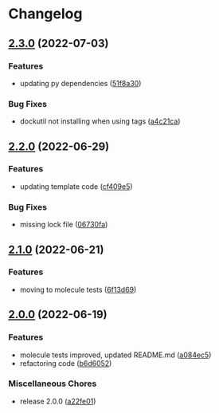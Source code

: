 # Changelog

## [2.3.0](https://github.com/wayofdev/ansible-role-dock/compare/v2.2.0...v2.3.0) (2022-07-03)


### Features

* updating py dependencies ([51f8a30](https://github.com/wayofdev/ansible-role-dock/commit/51f8a3015d7b6408cef37bb6c732abbad8491193))


### Bug Fixes

* dockutil not installing when using tags ([a4c21ca](https://github.com/wayofdev/ansible-role-dock/commit/a4c21ca7049f5c44ec0bc7b15e21825e89046fd0))

## [2.2.0](https://github.com/wayofdev/ansible-role-dock/compare/v2.1.0...v2.2.0) (2022-06-29)


### Features

* updating template code ([cf409e5](https://github.com/wayofdev/ansible-role-dock/commit/cf409e585dde483cda8579f4b8163cc22d05f334))


### Bug Fixes

* missing lock file ([06730fa](https://github.com/wayofdev/ansible-role-dock/commit/06730fafc55eb402271c0f8230cfcdd0d751c5b2))

## [2.1.0](https://github.com/wayofdev/ansible-role-dock/compare/v2.0.0...v2.1.0) (2022-06-21)


### Features

* moving to molecule tests ([6f13d69](https://github.com/wayofdev/ansible-role-dock/commit/6f13d6926515dd537243a9385d008c2eaf0bf760))

## [2.0.0](https://github.com/wayofdev/ansible-role-dock/compare/v1.1.0...v2.0.0) (2022-06-19)


### Features

* molecule tests improved, updated README.md ([a084ec5](https://github.com/wayofdev/ansible-role-dock/commit/a084ec5a740406c3e3c6dfc23028b2c791e44b02))
* refactoring code ([b6d6052](https://github.com/wayofdev/ansible-role-dock/commit/b6d6052916038e13a426713ee12d8506a44d4102))


### Miscellaneous Chores

* release 2.0.0 ([a22fe01](https://github.com/wayofdev/ansible-role-dock/commit/a22fe01bf9074516a738b09afec7e516bdd55cca))
